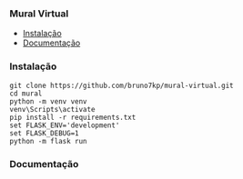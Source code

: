 ### Mural Virtual

- [Instalação](#instalação)
- [Documentação](#documentação)

### Instalação
```
git clone https://github.com/bruno7kp/mural-virtual.git
cd mural
python -m venv venv
venv\Scripts\activate
pip install -r requirements.txt
set FLASK_ENV='development'
set FLASK_DEBUG=1
python -m flask run
```

### Documentação
